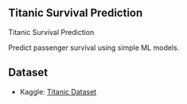 ##  Titanic Survival Prediction

Titanic Survival Prediction

Predict passenger survival using simple ML models.

## Dataset
- Kaggle: [Titanic Dataset](https://www.kaggle.com/datasets/yasserh/titanic-dataset)
